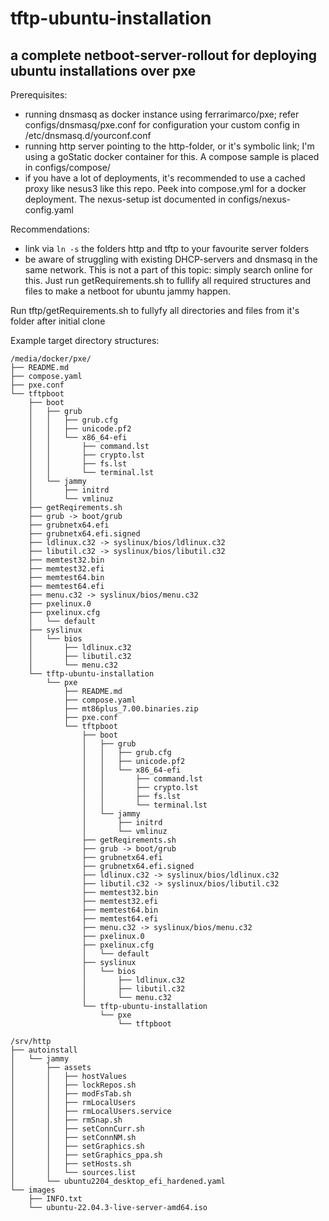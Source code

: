 # tftp-ubuntu-installation

## a complete netboot-server-rollout for deploying ubuntu installations over pxe

Prerequisites:
- running dnsmasq as docker instance using ferrarimarco/pxe; refer configs/dnsmasq/pxe.conf for configuration your custom config in /etc/dnsmasq.d/yourconf.conf
- running http server pointing to the http-folder, or it's symbolic link; I'm using a goStatic docker container for this. A compose sample is placed in configs/compose/
- if you have a lot of deployments, it's recommended to use a cached proxy like nesus3 like this repo. Peek into compose.yml for a docker deployment. The nexus-setup ist documented in  configs/nexus-config.yaml

Recommendations:
- link via `ln -s` the folders http and tftp to your favourite server folders 
- be aware of struggling with existing DHCP-servers and dnsmasq in the same network. This is not a part of this topic: simply search online for this. 
Just run getRequirements.sh to fullify all required structures and files to make a netboot for ubuntu jammy happen.

Run tftp/getRequirements.sh to fullyfy all directories and files from it's folder after initial clone

Example target directory structures: 

```
/media/docker/pxe/
├── README.md
├── compose.yaml
├── pxe.conf
└── tftpboot
    ├── boot
    │   ├── grub
    │   │   ├── grub.cfg
    │   │   ├── unicode.pf2
    │   │   └── x86_64-efi
    │   │       ├── command.lst
    │   │       ├── crypto.lst
    │   │       ├── fs.lst
    │   │       └── terminal.lst
    │   └── jammy
    │       ├── initrd
    │       └── vmlinuz
    ├── getReqirements.sh
    ├── grub -> boot/grub
    ├── grubnetx64.efi
    ├── grubnetx64.efi.signed
    ├── ldlinux.c32 -> syslinux/bios/ldlinux.c32
    ├── libutil.c32 -> syslinux/bios/libutil.c32
    ├── memtest32.bin
    ├── memtest32.efi
    ├── memtest64.bin
    ├── memtest64.efi
    ├── menu.c32 -> syslinux/bios/menu.c32
    ├── pxelinux.0
    ├── pxelinux.cfg
    │   └── default
    ├── syslinux
    │   └── bios
    │       ├── ldlinux.c32
    │       ├── libutil.c32
    │       └── menu.c32
    └── tftp-ubuntu-installation
        └── pxe
            ├── README.md
            ├── compose.yaml
            ├── mt86plus_7.00.binaries.zip
            ├── pxe.conf
            └── tftpboot
                ├── boot
                │   ├── grub
                │   │   ├── grub.cfg
                │   │   ├── unicode.pf2
                │   │   └── x86_64-efi
                │   │       ├── command.lst
                │   │       ├── crypto.lst
                │   │       ├── fs.lst
                │   │       └── terminal.lst
                │   └── jammy
                │       ├── initrd
                │       └── vmlinuz
                ├── getReqirements.sh
                ├── grub -> boot/grub
                ├── grubnetx64.efi
                ├── grubnetx64.efi.signed
                ├── ldlinux.c32 -> syslinux/bios/ldlinux.c32
                ├── libutil.c32 -> syslinux/bios/libutil.c32
                ├── memtest32.bin
                ├── memtest32.efi
                ├── memtest64.bin
                ├── memtest64.efi
                ├── menu.c32 -> syslinux/bios/menu.c32
                ├── pxelinux.0
                ├── pxelinux.cfg
                │   └── default
                ├── syslinux
                │   └── bios
                │       ├── ldlinux.c32
                │       ├── libutil.c32
                │       └── menu.c32
                └── tftp-ubuntu-installation
                    └── pxe
                        └── tftpboot
```

```
/srv/http
├── autoinstall
│   └── jammy
│       ├── assets
│       │   ├── hostValues
│       │   ├── lockRepos.sh
│       │   ├── modFsTab.sh
│       │   ├── rmLocalUsers
│       │   ├── rmLocalUsers.service
│       │   ├── rmSnap.sh
│       │   ├── setConnCurr.sh
│       │   ├── setConnNM.sh
│       │   ├── setGraphics.sh
│       │   ├── setGraphics_ppa.sh
│       │   ├── setHosts.sh
│       │   └── sources.list
│       └── ubuntu2204_desktop_efi_hardened.yaml
└── images
    ├── INFO.txt
    └── ubuntu-22.04.3-live-server-amd64.iso
```